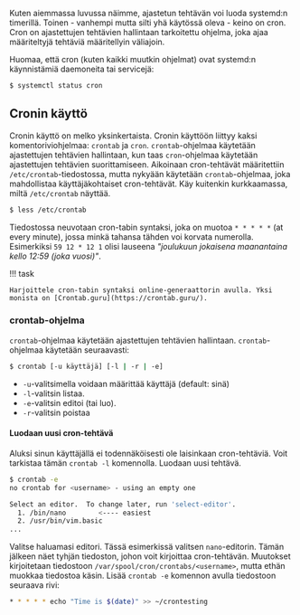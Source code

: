 Kuten aiemmassa luvussa näimme, ajastetun tehtävän voi luoda systemd:n timerillä. Toinen - vanhempi mutta silti yhä käytössä oleva - keino on cron. Cron on ajastettujen tehtävien hallintaan tarkoitettu ohjelma, joka ajaa määriteltyjä tehtäviä määritellyin väliajoin.

Huomaa, että cron (kuten kaikki muutkin ohjelmat) ovat systemd:n käynnistämiä daemoneita tai servicejä:

```bash
$ systemctl status cron
```

## Cronin käyttö

Cronin käyttö on melko yksinkertaista. Cronin käyttöön liittyy kaksi komentoriviohjelmaa: `crontab` ja `cron`. `crontab`-ohjelmaa käytetään ajastettujen tehtävien hallintaan, kun taas `cron`-ohjelmaa käytetään ajastettujen tehtävien suorittamiseen. Aikoinaan cron-tehtävät määritettiin `/etc/crontab`-tiedostossa, mutta nykyään käytetään `crontab`-ohjelmaa, joka mahdollistaa käyttäjäkohtaiset cron-tehtävät. Käy kuitenkin kurkkaamassa, miltä `/etc/crontab` näyttää.

```bash
$ less /etc/crontab
```

Tiedostossa neuvotaan cron-tabin syntaksi, joka on muotoa `* * * * *` (at every minute), jossa minkä tahansa tähden voi korvata numerolla. Esimerkiksi `59 12 * 12 1` olisi lauseena *"joulukuun jokaisena maanantaina kello 12:59 (joka vuosi)"*.

!!! task

    Harjoittele cron-tabin syntaksi online-generaattorin avulla. Yksi monista on [Crontab.guru](https://crontab.guru/).

### crontab-ohjelma

`crontab`-ohjelmaa käytetään ajastettujen tehtävien hallintaan. `crontab`-ohjelmaa käytetään seuraavasti:

```bash
$ crontab [-u käyttäjä] [-l | -r | -e]
```

* `-u`-valitsimella voidaan määrittää käyttäjä (default: sinä)
* `-l`-valitsin listaa.
* `-e`-valitsin editoi (tai luo).
* `-r`-valitsin poistaa

#### Luodaan uusi cron-tehtävä

Aluksi sinun käyttäjällä ei todennäköisesti ole laisinkaan cron-tehtäviä. Voit tarkistaa tämän `crontab -l` komennolla. Luodaan uusi tehtävä.

```bash
$ crontab -e
no crontab for <username> - using an empty one

Select an editor.  To change later, run 'select-editor'.
  1. /bin/nano        <---- easiest
  2. /usr/bin/vim.basic
...
```

Valitse haluamasi editori. Tässä esimerkissä valitsen `nano`-editorin. Tämän jälkeen näet tyhjän tiedoston, johon voit kirjoittaa cron-tehtävän. Muutokset kirjoitetaan tiedostoon `/var/spool/cron/crontabs/<username>`, mutta ethän muokkaa tiedostoa käsin. Lisää `crontab -e` komennon avulla tiedostoon seuraava rivi:

```bash
* * * * * echo "Time is $(date)" >> ~/crontesting
```

